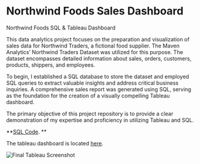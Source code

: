 # Northwind Foods Sales Dashboard

Northwind Foods SQL &amp; Tableau Dashboard

This data analytics project focuses on the preparation and visualization of sales data for Northwind Traders, a fictional food supplier. The Maven Analytics’ Northwind Traders Dataset was utilized for this purpose. The dataset encompasses detailed information about sales, orders, customers, products, shippers, and employees.

To begin, I established a SQL database to store the dataset and employed SQL queries to extract valuable insights and address critical business inquiries. A comprehensive sales report was generated using SQL, serving as the foundation for the creation of a visually compelling Tableau dashboard.

The primary objective of this project repository is to provide a clear demonstration of my expertise and proficiency in utilizing Tableau and SQL. 

**[SQL Code](https://github.com/MyrthaDestra/Northwind/blob/main/Northwind%20Traders%20SQL.sql). **

The tableau dashboard is located [here](https://public.tableau.com/app/profile/myrtha.destra/viz/NorthwindFoodsSalesDashboard/SalesOverview).

![Final Tableau Screenshot](https://github.com/MyrthaDestra/Northwind/assets/134890000/f6ad473d-30e7-41f6-9d55-0e57e4c76fd0)




